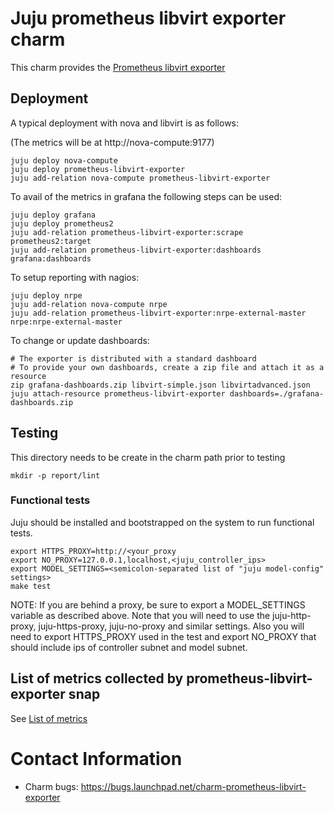 # Juju prometheus libvirt exporter charm

This charm provides the [Prometheus libvirt exporter](https://github.com/kumina/libvirt_exporter)

## Deployment

A typical deployment with nova and libvirt is as follows:

(The metrics will be at http://nova-compute:9177)

```
juju deploy nova-compute
juju deploy prometheus-libvirt-exporter
juju add-relation nova-compute prometheus-libvirt-exporter
```

To avail of the metrics in grafana the following steps can be used:

```
juju deploy grafana
juju deploy prometheus2
juju add-relation prometheus-libvirt-exporter:scrape prometheus2:target
juju add-relation prometheus-libvirt-exporter:dashboards grafana:dashboards
```

To setup reporting with nagios:

```
juju deploy nrpe
juju add-relation nova-compute nrpe
juju add-relation prometheus-libvirt-exporter:nrpe-external-master nrpe:nrpe-external-master
```

To change or update dashboards:

```
# The exporter is distributed with a standard dashboard
# To provide your own dashboards, create a zip file and attach it as a resource
zip grafana-dashboards.zip libvirt-simple.json libvirtadvanced.json
juju attach-resource prometheus-libvirt-exporter dashboards=./grafana-dashboards.zip
```

## Testing

This directory needs to be create in the charm path prior to testing

```
mkdir -p report/lint
```

### Functional tests

Juju should be installed and bootstrapped on the system to run functional tests.

```
export HTTPS_PROXY=http://<your_proxy
export NO_PROXY=127.0.0.1,localhost,<juju_controller_ips>
export MODEL_SETTINGS=<semicolon-separated list of "juju model-config" settings>
make test
```

NOTE: If you are behind a proxy, be sure to export a MODEL_SETTINGS variable as
described above. Note that you will need to use the juju-http-proxy,
juju-https-proxy, juju-no-proxy and similar settings. Also you will need to
export HTTPS_PROXY used in the test and export NO_PROXY that should include ips
of controller subnet and model subnet.

## List of metrics collected by prometheus-libvirt-exporter snap

See [List of metrics](./metrics.md)

# Contact Information
- Charm bugs: https://bugs.launchpad.net/charm-prometheus-libvirt-exporter
